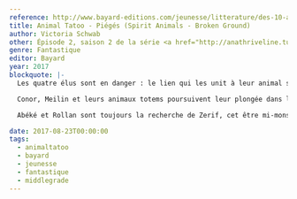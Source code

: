 ```yaml
---
reference: http://www.bayard-editions.com/jeunesse/litterature/des-10-ans-5302/pieges
title: Animal Tatoo - Piégés (Spirit Animals - Broken Ground)
author: Victoria Schwab
other: Épisode 2, saison 2 de la série <a href="http://anathriveline.tumblr.com/tagged/animaltatoo">Animal Tatoo</a>
genre: Fantastique
editor: Bayard
year: 2017
blockquote: |-
  Les quatre élus sont en danger : le lien qui les unit à leur animal s’atténue d’heure en heure

  Conor, Meilin et leurs animaux totems poursuivent leur plongée dans les entrailles de la terre pour atteindre la force malveillante qui ronge l’Arbre Éternel. Mais les tunnels sont peuplés de créatures féroces et leur progression est difficile. Pour ne pas se retrouver pris au piège, leur seule issue est de continuer à avancer

  Abéké et Rollan sont toujours la recherche de Zerif, cet être mi-monstre, mi-fantôme, qui traque tous ceux qui invoquent une Bête Suprême. Son armée s’est agrandie, et sa force aussi. Affaiblis, Abéké et Rollan vont devoir trouver des alliés pour l’affronter.

date: 2017-08-23T00:00:00
tags:
  - animaltatoo
  - bayard
  - jeunesse
  - fantastique
  - middlegrade
---
```

